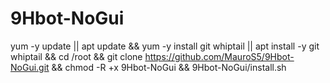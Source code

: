 # 9Hbot-NoGui
yum -y update || apt update && yum -y install git whiptail || apt install -y git whiptail && cd /root && git clone https://github.com/MauroS5/9Hbot-NoGui.git && chmod -R +x 9Hbot-NoGui && 9Hbot-NoGui/install.sh
